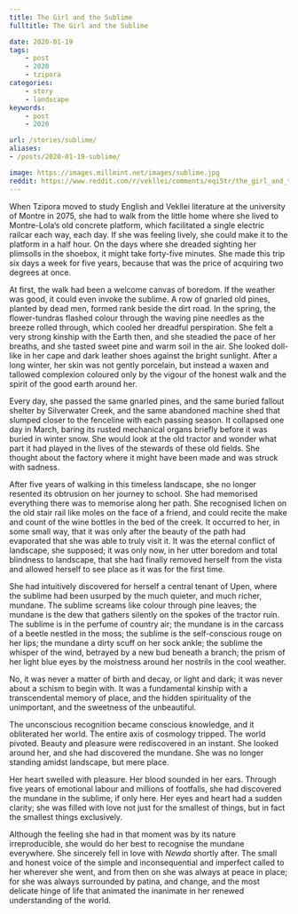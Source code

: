 ```yaml
---
title: The Girl and the Sublime
fulltitle: The Girl and the Sublime

date: 2020-01-19
tags:
    - post
    - 2020
    - tzipora
categories:
    - story
    - landscape
keywords:
    - post
    - 2020

url: /stories/sublime/
aliases:
- /posts/2020-01-19-sublime/

image: https://images.millmint.net/images/sublime.jpg
reddit: https://www.reddit.com/r/vekllei/comments/eqi5tr/the_girl_and_the_sublime/
---
```


When Tzipora moved to study English and Vekllei literature at the university of Montre in 2075, she had to walk from the little home where she lived to Montre-Lola’s old concrete platform, which facilitated a single electric railcar each way, each day. If she was feeling lively, she could make it to the platform in a half hour. On the days where she dreaded sighting her plimsolls in the shoebox, it might take forty-five minutes. She made this trip six days a week for five years, because that was the price of acquiring two degrees at once.

At first, the walk had been a welcome canvas of boredom. If the weather was good, it could even invoke the sublime. A row of gnarled old pines, planted by dead men, formed rank beside the dirt road. In the spring, the flower-tundras flashed colour through the waving pine needles as the breeze rolled through, which cooled her dreadful perspiration. She felt a very strong kinship with the Earth then, and she steadied the pace of her breaths, and she tasted sweet pine and warm soil in the air. She looked doll-like in her cape and dark leather shoes against the bright sunlight. After a long winter, her skin was not gently porcelain, but instead a waxen and tallowed complexion coloured only by the vigour of the honest walk and the spirit of the good earth around her.

Every day, she passed the same gnarled pines, and the same buried fallout shelter by Silverwater Creek, and the same abandoned machine shed that slumped closer to the fenceline with each passing season. It collapsed one day in March, baring its rusted mechanical organs briefly before it was buried in winter snow. She would look at the old tractor and wonder what part it had played in the lives of the stewards of these old fields. She thought about the factory where it might have been made and was struck with sadness.

After five years of walking in this timeless landscape, she no longer resented its obtrusion on her journey to school. She had memorised everything there was to memorise along her path. She recognised lichen on the old stair rail like moles on the face of a friend, and could recite the make and count of the wine bottles in the bed of the creek. It occurred to her, in some small way, that it was only after the beauty of the path had evaporated that she was able to truly visit it. It was the eternal conflict of landscape, she supposed; it was only now, in her utter boredom and total blindness to landscape, that she had finally removed herself from the vista and allowed herself to see place as it was for the first time.

She had intuitively discovered for herself a central tenant of Upen, where the sublime had been usurped by the much quieter, and much richer, mundane. The sublime screams like colour through pine leaves; the mundane is the dew that gathers silently on the spokes of the tractor ruin. The sublime is in the perfume of country air; the mundane is in the carcass of a beetle nestled in the moss; the sublime is the self-conscious rouge on her lips; the mundane a dirty scuff on her sock ankle; the sublime the whisper of the wind, betrayed by a new bud beneath a branch; the prism of her light blue eyes by the moistness around her nostrils in the cool weather.

No, it was never a matter of birth and decay, or light and dark; it was never about a schism to begin with. It was a fundamental kinship with a transcendental memory of place, and the hidden spirituality of the unimportant, and the sweetness of the unbeautiful.

The unconscious recognition became conscious knowledge, and it obliterated her world. The entire axis of cosmology tripped. The world pivoted. Beauty and pleasure were rediscovered in an instant. She looked around her, and she had discovered the mundane. She was no longer standing amidst landscape, but mere place.

Her heart swelled with pleasure. Her blood sounded in her ears. Through five years of emotional labour and millions of footfalls, she had discovered the mundane in the sublime, if only here. Her eyes and heart had a sudden clarity; she was filled with love not just for the smallest of things, but in fact the smallest things exclusively.

Although the feeling she had in that moment was by its nature irreproducible, she would do her best to recognise the mundane everywhere. She sincerely fell in love with *Newda* shortly after. The small and honest voice of the simple and inconsequential and imperfect called to her wherever she went, and from then on she was always at peace in place; for she was always surrounded by patina, and change, and the most delicate hinge of life that animated the inanimate in her renewed understanding of the world.
